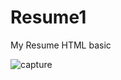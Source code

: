 # Resume1
My Resume HTML basic

![capture](https://cloud.githubusercontent.com/assets/22931190/20647019/76d2372a-b4ae-11e6-9a99-3298083e997c.PNG)